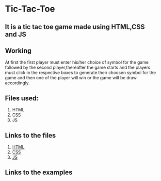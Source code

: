 # Tic-Tac-Toe
## It is a tic tac toe game made using HTML,CSS and JS

## Working

At first the first player must enter his/her choice of symbol for the game followed by the second player,thereafter the game starts and the players must click in the respective boxes to generate their choosen symbol for the game and then one of the player will win or the game will be draw accordingly.

## Files used:
1. HTML
2. CSS
3. JS

## Links to the files
1. [HTML](https://github.com/IndranjanaChatterjee/Tic-Tac-Toe/blob/main/tic%20tac%20toe/index.html)
2. [CSS](https://github.com/IndranjanaChatterjee/Tic-Tac-Toe/blob/main/tic%20tac%20toe/style.css)
3. [JS](https://github.com/IndranjanaChatterjee/Tic-Tac-Toe/blob/main/tic%20tac%20toe/script.js)

## Links to the examples


